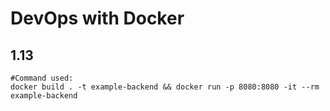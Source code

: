 # DevOps with Docker
## 1.13
```
#Command used:
docker build . -t example-backend && docker run -p 8080:8080 -it --rm example-backend
```
